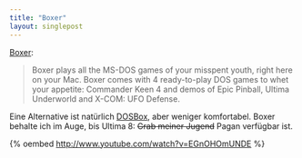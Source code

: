 ```yaml
---
title: "Boxer"
layout: singlepost
---
```


[Boxer](http://boxerapp.com/):

> Boxer plays all the MS-DOS games of your misspent youth, right here on your Mac. Boxer comes with 4 ready-to-play DOS games to whet your appetite: Commander Keen 4 and demos of Epic Pinball, Ultima Underworld and X-COM: UFO Defense.

Eine Alternative ist natürlich [DOSBox](http://www.dosbox.com/), aber weniger komfortabel. Boxer behalte ich im Auge, bis Ultima 8: <strike>Grab meiner Jugend</strike> Pagan verfügbar ist.

{% oembed http://www.youtube.com/watch?v=EGnOHOmUNDE %}